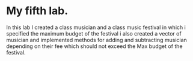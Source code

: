 # My fifth lab.
In this lab I created a class musician and a class music festival in which i specified the maximum budget
of the festival i also created a vector of musician and implemented methods for adding and subtracting musician depending on their fee which should not exceed the Max budget of the festival.
